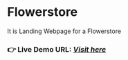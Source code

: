 # Flowerstore
It is Landing Webpage for a Flowerstore 
### **👉 Live Demo URL:** <a href="https://shreyash00007.github.io/Flowerstore/">***Visit here***</a>
